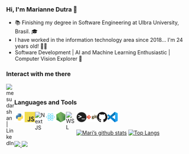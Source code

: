 ### Hi, I'm Marianne Dutra 🙂

- :books: Finishing my degree in Software Engineering at Ulbra University, Brasil. 🎓
-  I have worked in the information technology area since 2018... I'm 24 years old! 🤟🏾
-  Software Development | AI and Machine Learning Enthusiastic | Computer Vision Explorer 🧠

### Interact with me there  

[<img align="left" alt="mesudarshan | LinkedIn" width="22px" src="https://store-images.s-microsoft.com/image/apps.31120.9007199266245564.44dc7699-748d-4c34-ba5e-d04eb48f7960.bc4172bd-63f0-455a-9acd-5457f44e4473" />](https://www.linkedin.com/in/marianne-dutra-0086801a1/)

<!-- follow this link -> https://github.com/simple-icons/simple-icons and http://simpleicons.org/.) -> this is how you write comments in markddown too. As you noticed this information is not shown in the readme page. -->
<!-- here is the list -> https://gist.github.com/rxaviers/7360908) -->

<br />

### Languages and Tools

<img align="left" alt="Python" width="28px" src="https://raw.githubusercontent.com/github/explore/80688e429a7d4ef2fca1e82350fe8e3517d3494d/topics/python/python.png" />
<img align="left" alt="Javascript" width="28px" src = "https://raw.githubusercontent.com/github/explore/80688e429a7d4ef2fca1e82350fe8e3517d3494d/topics/javascript/javascript.png" />
<img align="left" alt="NextJS" width="28px" src="https://avatars.githubusercontent.com/u/14985020?s=200&v=4" />
<img align="left" alt="React" width="28px" src = "https://raw.githubusercontent.com/github/explore/80688e429a7d4ef2fca1e82350fe8e3517d3494d/topics/react/react.png" />
<img align="left" alt="Node" width="28px" src = "https://raw.githubusercontent.com/github/explore/80688e429a7d4ef2fca1e82350fe8e3517d3494d/topics/nodejs/nodejs.png" />
<img align="left" alt="WSL" width="28px" src="https://avatars.githubusercontent.com/u/53057619?s=200&v=4" />
<img align="left" alt="Terminal" width="28px" src="https://raw.githubusercontent.com/github/explore/80688e429a7d4ef2fca1e82350fe8e3517d3494d/topics/terminal/terminal.png" />
<img align="left" alt="Git" width="28px" src="https://raw.githubusercontent.com/github/explore/80688e429a7d4ef2fca1e82350fe8e3517d3494d/topics/git/git.png" />
<img align="left" alt="GitHub" width="28px" src="https://raw.githubusercontent.com/github/explore/78df643247d429f6cc873026c0622819ad797942/topics/github/github.png" />
<img align="left" alt="Visual Studio Code" width="28px" src="https://raw.githubusercontent.com/github/explore/80688e429a7d4ef2fca1e82350fe8e3517d3494d/topics/visual-studio-code/visual-studio-code.png" />


<br />
<br />

[![Mari’s github stats](https://github-readme-stats.vercel.app/api?username=mariannedutra&theme=midnight-purple)](https://github.com/mariannedutra)
[![Top Langs](https://github-readme-stats.vercel.app/api/top-langs/?username=mariannedutra&theme=midnight-purple&layout=compact)](https://github.com/mariannedutra)

 <div>
  <a href="https://github.com/mariannedutra">
  <img height="180em" src="https://github-readme-stats.vercel.app/api?username=mariannedutra&show_icons=true&theme=algolia&include_all_commits=true&count_private=true"/>
  
  <img height="180em" src="https://github-readme-stats.vercel.app/api/top-langs/?username=mariannedutra&layout=compact&langs_count=7&theme=algolia"/>
</div>
